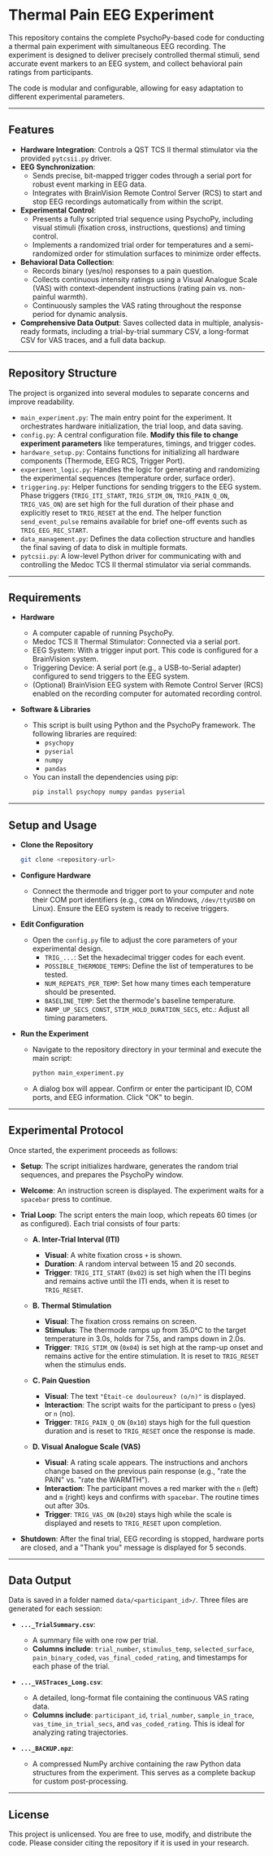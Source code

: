 # Thermal Pain EEG Experiment

This repository contains the complete PsychoPy-based code for conducting a thermal pain experiment with simultaneous EEG recording. The experiment is designed to deliver precisely controlled thermal stimuli, send accurate event markers to an EEG system, and collect behavioral pain ratings from participants.

The code is modular and configurable, allowing for easy adaptation to different experimental parameters.

***

## Features

* **Hardware Integration**: Controls a QST TCS II thermal stimulator via the provided `pytcsii.py` driver.
* **EEG Synchronization**:
    * Sends precise, bit-mapped trigger codes through a serial port for robust event marking in EEG data.
    * Integrates with BrainVision Remote Control Server (RCS) to start and stop EEG recordings automatically from within the script.
* **Experimental Control**:
    * Presents a fully scripted trial sequence using PsychoPy, including visual stimuli (fixation cross, instructions, questions) and timing control.
    * Implements a randomized trial order for temperatures and a semi-randomized order for stimulation surfaces to minimize order effects.
* **Behavioral Data Collection**:
    * Records binary (yes/no) responses to a pain question.
    * Collects continuous intensity ratings using a Visual Analogue Scale (VAS) with context-dependent instructions (rating pain vs. non-painful warmth).
    * Continuously samples the VAS rating throughout the response period for dynamic analysis.
* **Comprehensive Data Output**: Saves collected data in multiple, analysis-ready formats, including a trial-by-trial summary CSV, a long-format CSV for VAS traces, and a full data backup.

***

## Repository Structure

The project is organized into several modules to separate concerns and improve readability.

* `main_experiment.py`: The main entry point for the experiment. It orchestrates hardware initialization, the trial loop, and data saving.
* `config.py`: A central configuration file. **Modify this file to change experiment parameters** like temperatures, timings, and trigger codes.
* `hardware_setup.py`: Contains functions for initializing all hardware components (Thermode, EEG RCS, Trigger Port).
* `experiment_logic.py`: Handles the logic for generating and randomizing the experimental sequences (temperature order, surface order).
* `triggering.py`: Helper functions for sending triggers to the EEG system. Phase triggers (`TRIG_ITI_START`, `TRIG_STIM_ON`, `TRIG_PAIN_Q_ON`, `TRIG_VAS_ON`) are set high for the full duration of their phase and explicitly reset to `TRIG_RESET` at the end. The helper function `send_event_pulse` remains available for brief one-off events such as `TRIG_EEG_REC_START`.
* `data_management.py`: Defines the data collection structure and handles the final saving of data to disk in multiple formats.
* `pytcsii.py`: A low-level Python driver for communicating with and controlling the Medoc TCS II thermal stimulator via serial commands.

***

## Requirements

* **Hardware**
    * A computer capable of running PsychoPy.
    * Medoc TCS II Thermal Stimulator: Connected via a serial port.
    * EEG System: With a trigger input port. This code is configured for a BrainVision system.
    * Triggering Device: A serial port (e.g., a USB-to-Serial adapter) configured to send triggers to the EEG system.
    * (Optional) BrainVision EEG system with Remote Control Server (RCS) enabled on the recording computer for automated recording control.

* **Software & Libraries**
    * This script is built using Python and the PsychoPy framework. The following libraries are required:
        * `psychopy`
        * `pyserial`
        * `numpy`
        * `pandas`
    * You can install the dependencies using pip:
        ```bash
        pip install psychopy numpy pandas pyserial
        ```

***

## Setup and Usage

* **Clone the Repository**
    ```bash
    git clone <repository-url>
    ```
* **Configure Hardware**
    * Connect the thermode and trigger port to your computer and note their COM port identifiers (e.g., `COM4` on Windows, `/dev/ttyUSB0` on Linux). Ensure the EEG system is ready to receive triggers.

* **Edit Configuration**
    * Open the `config.py` file to adjust the core parameters of your experimental design.
        * `TRIG_...`: Set the hexadecimal trigger codes for each event.
        * `POSSIBLE_THERMODE_TEMPS`: Define the list of temperatures to be tested.
        * `NUM_REPEATS_PER_TEMP`: Set how many times each temperature should be presented.
        * `BASELINE_TEMP`: Set the thermode's baseline temperature.
        * `RAMP_UP_SECS_CONST`, `STIM_HOLD_DURATION_SECS`, etc.: Adjust all timing parameters.

* **Run the Experiment**
    * Navigate to the repository directory in your terminal and execute the main script:
        ```bash
        python main_experiment.py
        ```
    * A dialog box will appear. Confirm or enter the participant ID, COM ports, and EEG information. Click "OK" to begin.

***

## Experimental Protocol

Once started, the experiment proceeds as follows:

* **Setup**: The script initializes hardware, generates the random trial sequences, and prepares the PsychoPy window.
* **Welcome**: An instruction screen is displayed. The experiment waits for a `spacebar` press to continue.
* **Trial Loop**: The script enters the main loop, which repeats 60 times (or as configured). Each trial consists of four parts:

    * **A. Inter-Trial Interval (ITI)**
        * **Visual**: A white fixation cross `+` is shown.
        * **Duration**: A random interval between 15 and 20 seconds.
        * **Trigger**: `TRIG_ITI_START` (`0x02`) is set high when the ITI begins and remains active until the ITI ends, when it is reset to `TRIG_RESET`.

    * **B. Thermal Stimulation**
        * **Visual**: The fixation cross remains on screen.
        * **Stimulus**: The thermode ramps up from 35.0°C to the target temperature in 3.0s, holds for 7.5s, and ramps down in 2.0s.
        * **Trigger**: `TRIG_STIM_ON` (`0x04`) is set high at the ramp-up onset and remains active for the entire stimulation. It is reset to `TRIG_RESET` when the stimulus ends.

    * **C. Pain Question**
        * **Visual**: The text `"Était-ce douloureux? (o/n)"` is displayed.
        * **Interaction**: The script waits for the participant to press `o` (yes) or `n` (no).
        * **Trigger**: `TRIG_PAIN_Q_ON` (`0x10`) stays high for the full question duration and is reset to `TRIG_RESET` once the response is made.

    * **D. Visual Analogue Scale (VAS)**
        * **Visual**: A rating scale appears. The instructions and anchors change based on the previous pain response (e.g., "rate the PAIN" vs. "rate the WARMTH").
        * **Interaction**: The participant moves a red marker with the `n` (left) and `m` (right) keys and confirms with `spacebar`. The routine times out after 30s.
        * **Trigger**: `TRIG_VAS_ON` (`0x20`) stays high while the scale is displayed and resets to `TRIG_RESET` upon completion.

* **Shutdown**: After the final trial, EEG recording is stopped, hardware ports are closed, and a "Thank you" message is displayed for 5 seconds.

***

## Data Output

Data is saved in a folder named `data/<participant_id>/`. Three files are generated for each session:

* **`..._TrialSummary.csv`**:
    * A summary file with one row per trial.
    * **Columns include**: `trial_number`, `stimulus_temp`, `selected_surface`, `pain_binary_coded`, `vas_final_coded_rating`, and timestamps for each phase of the trial.

* **`..._VASTraces_Long.csv`**:
    * A detailed, long-format file containing the continuous VAS rating data.
    * **Columns include**: `participant_id`, `trial_number`, `sample_in_trace`, `vas_time_in_trial_secs`, and `vas_coded_rating`. This is ideal for analyzing rating trajectories.

* **`..._BACKUP.npz`**:
    * A compressed NumPy archive containing the raw Python data structures from the experiment. This serves as a complete backup for custom post-processing.

***

## License

This project is unlicensed. You are free to use, modify, and distribute the code. Please consider citing the repository if it is used in your research.
